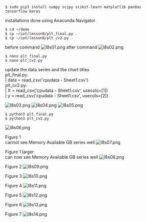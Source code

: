 ```
$ sudo pip3 install numpy scipy scikit-learn matplotlib pandas tensorflow keras
```
installations done using Anaconda Navigator


```
$ cd ~/demo
$ cp ~/iot/lesson8/plt_final.py .
$ cp ~/iot/lesson8/plt_cv2.py .
```
before command
![l8s01.png](images/l8s01.png)
after command
![l8s02.png](images/l8s02.png)

```
$ nano plt_final.py
$ nano plt_cv2.py
```
update the data series and the chart titles\
plt_final.py:\
|  data = read_csv('cpudata - Sheet1.csv')\
plt_cv2.py:\
|  X = read_csv('cpudata - Sheet1.csv', usecols=[1])\
|  y = read_csv('cpudata - Sheet1.csv', usecols=[2])

![l8s03.png](images/l8s03.png)
![l8s04.png](images/l8s04.png)
![l8s05.png](images/l8s05.png)


```
$ python3 plt_final.py
$ python3 plt_cv2.py
```
![l8s06.png](images/l8s06.png)

Figure 1\
cannot see Memory Available GB series well
![l8s07.png](images/l8s07.png)

Figure 1 larger\
can now see Memory Available GB series well
![l8s08.png](images/l8s08.png)

Figure 2
![l8s09.png](images/l8s09.png)

Figure 3
![l8s10.png](images/l8s10.png)

Figure 4
![l8s11.png](images/l8s11.png)

Figure 5
![l8s12.png](images/l8s12.png)

Figure 6
![l8s13.png](images/l8s13.png)

Figure 7
![l8s14.png](images/l8s14.png)
